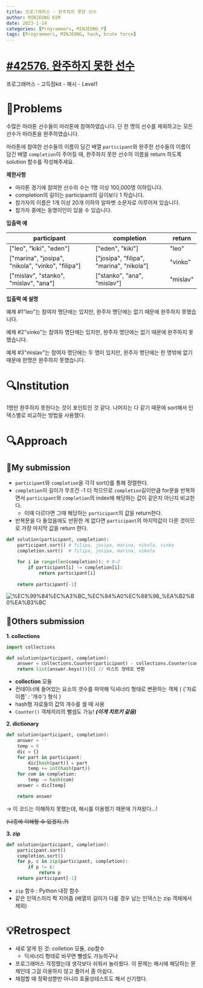 ```yaml
---
title: 프로그래머스 - 완주하지 못한 선수
author: MINJEONG KIM
date: 2023-1-14
categories: [Programmers, MINJEONG_P]
tags: [Programmers, MINJEONG, hash, brute force]
---
```


# [#42576.  완주하지 못한 선수](https://school.programmers.co.kr/learn/courses/30/lessons/42576)

프로그래머스 - 고득점kit - 해시 - Level1

# 📖Problems

수많은 마라톤 선수들이 마라톤에 참여하였습니다. 단 한 명의 선수를 제외하고는 모든 선수가 마라톤을 완주하였습니다.

마라톤에 참여한 선수들의 이름이 담긴 배열 `participant`와 완주한 선수들의 이름이 담긴 배열 `completion`이 주어질 때, 완주하지 못한 선수의 이름을 return 하도록 solution 함수를 작성해주세요.

**제한사항**

- 마라톤 경기에 참여한 선수의 수는 1명 이상 100,000명 이하입니다.
- completion의 길이는 participant의 길이보다 1 작습니다.
- 참가자의 이름은 1개 이상 20개 이하의 알파벳 소문자로 이루어져 있습니다.
- 참가자 중에는 동명이인이 있을 수 있습니다.

**입출력 예**

| participant | completion | return |
| --- | --- | --- |
| ["leo", "kiki", "eden"] | ["eden", "kiki"] | "leo" |
| ["marina", "josipa", "nikola", "vinko", "filipa"] | ["josipa", "filipa", "marina", "nikola"] | "vinko" |
| ["mislav", "stanko", "mislav", "ana"] | ["stanko", "ana", "mislav"] | "mislav" |

**입출력 예 설명**

예제 #1"leo"는 참여자 명단에는 있지만, 완주자 명단에는 없기 때문에 완주하지 못했습니다.

예제 #2"vinko"는 참여자 명단에는 있지만, 완주자 명단에는 없기 때문에 완주하지 못했습니다.

예제 #3"mislav"는 참여자 명단에는 두 명이 있지만, 완주자 명단에는 한 명밖에 없기 때문에 한명은 완주하지 못했습니다.

# 🔍Institution

1명만 완주하지 못한다는 것이 포인트인 것 같다. 나머지는 다 같기 때문에 sort해서 인덱스별로 비교하는 방법을 사용했다.

# 🔍Approach

## 🚩My submission

- `participant`와 `completion`을 각각 sort()를 통해 정렬한다.
- `completion`이 길이가 무조건 -1 더 적으므로 `completion`길이만큼 for문을 반복하면서 `participant`와 `completion`의 index에 해당하는 값이 같은지 아닌지 비교한다.
    - 이때 다르다면 그때 해당하는 `participant`의 값을 return한다.
- 반복문을 다 돌았음에도 반환한 게 없다면 `participant`의 마지막값이 다른 것이므로 가장 마지막 값을 return 한다.

```python
def solution(participant, completion):
    participant.sort() # filipa, josipa, marina, nikola, vinko
    completion.sort()  # filipa, josipa, marina, nikola
    
    for i in range(len(completion)): # 0~2
        if participant[i] != completion[i]: 
            return participant[i]
    
    return participant[-1]
```
![%EC%99%84%EC%A3%BC_%EC%84%A0%EC%88%98_%EA%B2%B0%EA%B3%BC](https://user-images.githubusercontent.com/101111603/212504124-04ef5d86-a95e-42c4-a4ca-4fff4a792897.jpg)


## 🚩Others submission

**1. collections**

```python
import collections

def solution(participant, completion):
    answer = collections.Counter(participant) - collections.Counter(completion)
    return list(answer.keys())[0] // 리스트 형태로 변환
```

- **collection** 모듈
- 컨테이너에 들어있는 요소의 갯수를 파악해 딕셔너리 형태로 변환하는 객체 ( {'자료 이름' : '개수'} 형식 )
- hash형 자료들의 값의 개수를 셀 때 사용
- `Counter()` 객체끼리의 뺄셈도 가능! ***(이게 치트키 같음)***

**2. dictionary**

```python
def solution(participant, completion):
    answer = ''
    temp = 0
    dic = {}
    for part in participant:
        dic[hash(part)] = part
        temp += int(hash(part))
    for com in completion:
        temp -= hash(com)
    answer = dic[temp]

    return answer
```

→ 이 코드는 이해하지 못했는데, 해시를 이용했기 때문에 가져왔다…!

~~(나중에 이해할 수 있겠지..?)~~

**3. zip**

```python
def solution(participant, completion):
    participant.sort()
    completion.sort()
    for p, c in zip(participant, completion):
        if p != c:
            return p
    return participant[-1]
```

- `zip` 함수 : Python 내장 함수
- 같은 인덱스끼리 짝 지어줌 (배열의 길이가 다를 경우 남는 인덱스는 zip 객체에서 제외)

# 💡Retrospect

- 새로 알게 된 것: colletion 모듈, zip함수
    - 딕셔너리 형태로 바꾸면 뺄셈도 가능하구나
- 프로그래머스 걱정했는데 생각보다 쉬워서 놀라웠다. 이 문제는 해시에 해당하는 문제인데 그걸 이용하지 않고 풀어서 좀 아쉽다.
- 채점할 때 정확성뿐만 아니라 효율성테스트도 해서 신기했다.
